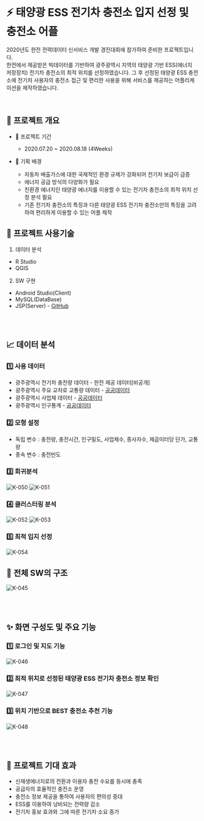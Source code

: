 # ⚡ 태양광 ESS 전기차 충전소 입지 선정 및 충전소 어플
2020년도 한전 전력데이터 신서비스 개발 경진대회에 참가하여 준비한 프로젝트입니다.  
한전에서 제공받은 빅데이터를 기반하여 광주광역시 지역의 태양광 기반 ESS(에너지 저장장치) 전기차 충전소의 최적 위치를 선정하였습니다. 그 후 선정된 태양광 ESS 충전소에 전기차 사용자의 충전소 접근 및 편리한 사용을 위해 서비스를 제공하는 어플리케이션을 제작하였습니다.   

<br>

## 👀 프로젝트 개요  
- 📆 프로젝트 기간  
  - 2020.07.20  ~ 2020.08.18 (4Weeks)


- 📌 기획 배경
  - 자동차 배출가스에 대한 국제적인 환경 규제가 강화되어 전기차 보급이 급증
  - 에너지 공급 방식의 다양화가 필요
  - 친환경 에너지인 태양광 에너지를 이용할 수 있는 전기차 충전소의 최적 위치 선정 분석 필요
  - 기존 전기차 충전소의 특징과 다른 태양광 ESS 전기차 충전소만의 특징을 고려하여 편리하게 이용할 수 있는 어플 제작


## 🔧 프로젝트 사용기술
1) 데이터 분석  
- R Studio
- QGIS

2) SW 구현
- Android Studio(Client)
- MySQL(DataBase)
- JSP(Server) - [GitHub](https://github.com/Seunghui98/ESS_electric_car_Server)  

<br>
<br>

## 📈 데이터 분석
### 1️⃣ 사용 데이터
- 광주광역시 전기차 충전량 데이터 - 한전 제공 데이터[비공개]
- 광주광역시 주요 교차로 교통량 데이터 - [공공데이터](https://www.data.go.kr/data/15056405/fileData.do)
- 광주광역시 사업체 데이터 - [공공데이터](https://www.data.go.kr/data/3073433/fileData.do)
- 광주광역시 인구통계 - [공공데이터](https://www.data.go.kr/data/3073420/fileData.do)

### 2️⃣ 모형 설정
- 독립 변수 : 충전량, 충전시간, 인구밀도, 사업체수, 종사자수, 제곱미터당 단가, 교통량
- 종속 변수 : 충전빈도

### 3️⃣ 회귀분석
![K-050](https://user-images.githubusercontent.com/54658745/131117698-37581a7e-a7c5-4484-b01b-083f114b424d.png)
![K-051](https://user-images.githubusercontent.com/54658745/131117756-15111620-cb71-4a0a-9e7e-f68e2b9226e5.png)

### 4️⃣ 클러스터링 분석
![K-052](https://user-images.githubusercontent.com/54658745/131117957-72f0fc55-56e4-4117-98da-ba0b978a67ac.png)
![K-053](https://user-images.githubusercontent.com/54658745/131117907-6039c1d1-0fdb-4f01-930c-cf8e2575dd28.png)

### 5️⃣ 최적 입지 선정
![K-054](https://user-images.githubusercontent.com/54658745/131118013-0f297ea0-8fe5-4292-a053-1bb7f5956e90.png)


##  :rocket: 전체 SW의 구조

![K-045](https://user-images.githubusercontent.com/54658745/131113262-af9e67bb-5ee7-49b9-b650-8d3b0e8ba971.png)

<br>
<br>

##  ✨ 화면 구성도 및 주요 기능
### 1️⃣ 로그인 및 지도 기능
![K-046](https://user-images.githubusercontent.com/54658745/131114005-ebc9d36a-786d-4a8a-afae-6c72d35b4685.png)  
### 2️⃣ 최적 위치로 선정된 태양광 ESS 전기차 충전소 정보 확인  
![K-047](https://user-images.githubusercontent.com/54658745/131114011-70d6948e-c760-4cea-8471-cc20650d8720.png)
### 3️⃣ 위치 기반으로 BEST 충전소 추천 기능
![K-048](https://user-images.githubusercontent.com/54658745/131114016-35743ceb-3cf4-431a-849e-4e5d94552df5.png)

<br>
<br>


## 📝 프로젝트 기대 효과
- 신재생에너지로의 전환과 이용자 충전 수요를 동시에 충족
- 공급자의 효율적인 충전소 운영
- 충전소 정보 제공을 통하여 사용자의 편의성 증대
- ESS를 이용하여 낭비되는 전력량 감소
- 전기차 홍보 효과와 그에 따른 전기차 소요 증가

